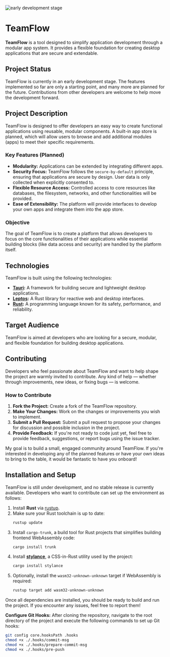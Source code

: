 ![early development stage](https://img.shields.io/badge/early%20development%20stage-red?style=plastic)

# TeamFlow

**TeamFlow** is a tool designed to simplify application development through a modular app system. It provides a flexible foundation for creating desktop applications that are secure and extendable.

## Project Status

TeamFlow is currently in an early development stage. The features implemented so far are only a starting point, and many more are planned for the future. Contributions from other developers are welcome to help move the development forward.

## Project Description

TeamFlow is designed to offer developers an easy way to create functional applications using reusable, modular components. A built-in app store is planned, which will allow users to browse and add additional modules (apps) to meet their specific requirements.

### Key Features (Planned)

- **Modularity:** Applications can be extended by integrating different apps.
- **Security Focus:** TeamFlow follows the `secure-by-default` principle, ensuring that applications are secure by design. User data is only collected when explicitly consented to.
- **Flexible Resource Access:** Controlled access to core resources like databases, the filesystem, networks, and other functionalities will be provided.
- **Ease of Extensibility:** The platform will provide interfaces to develop your own apps and integrate them into the app store.

### Objective

The goal of TeamFlow is to create a platform that allows developers to focus on the core functionalities of their applications while essential building blocks (like data access and security) are handled by the platform itself.

## Technologies

TeamFlow is built using the following technologies:

- **[Tauri](https://tauri.app/):** A framework for building secure and lightweight desktop applications.
- **[Leptos](https://github.com/leptos-rs/leptos):** A Rust library for reactive web and desktop interfaces.
- **[Rust](https://www.rust-lang.org/):** A programming language known for its safety, performance, and reliability.

## Target Audience

TeamFlow is aimed at developers who are looking for a secure, modular, and flexible foundation for building desktop applications.

## Contributing

Developers who feel passionate about TeamFlow and want to help shape the project are warmly invited to contribute. Any kind of help — whether through improvements, new ideas, or fixing bugs — is welcome.

### How to Contribute

1. **Fork the Project:** Create a fork of the TeamFlow repository.
2. **Make Your Changes:** Work on the changes or improvements you wish to implement.
3. **Submit a Pull Request:** Submit a pull request to propose your changes for discussion and possible inclusion in the project.
4. **Provide Feedback:** If you're not ready to code just yet, feel free to provide feedback, suggestions, or report bugs using the issue tracker.

My goal is to build a small, engaged community around TeamFlow. If you're interested in developing any of the planned features or have your own ideas to bring to the table, it would be fantastic to have you onboard!

## Installation and Setup

TeamFlow is still under development, and no stable release is currently available. Developers who want to contribute can set up the environment as follows:

1. Install **Rust** via [rustup](https://rustup.rs/).
2. Make sure your Rust toolchain is up to date:
   ```bash
   rustup update
   ```
3. Install `cargo-trunk`, a build tool for Rust projects that simplifies building frontend WebAssembly code:
   ```bash
   cargo install trunk
   ```
4. Install **[stylance](https://github.com/basro/stylance-rs)**, a CSS-in-Rust utility used by the project:
   ```bash
   cargo install stylance
   ```
5. Optionally, install the `wasm32-unknown-unknown` target if WebAssembly is required:
   ```bash
   rustup target add wasm32-unknown-unknown
   ```

Once all dependencies are installed, you should be ready to build and run the project. If you encounter any issues, feel free to report them!

**Configure Git Hooks:**
After cloning the repository, navigate to the root directory of the project and execute the following commands to set up Git hooks:
   ```bash
   git config core.hooksPath .hooks
   chmod +x ./.hooks/commit-msg
   chmod +x ./.hooks/prepare-commit-msg
   chmod +x ./.hooks/pre-push
   ```